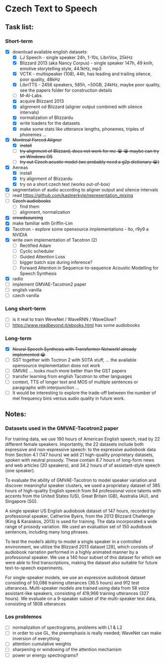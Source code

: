 # Czech Text to Speech

## Task list:

### Short-term

- [x] download available english datasets:
  - [x] LJ Speech - single speaker 24h, 1-10s, LibriVox, 25kHz
  - [x] Blizzard 2013 (aka Nancy Corpus) - single speaker 147h, 49 knih, emotive storytelling style, 44.1kHz, mp3
  - [x] VCTK - multispeaker (108), 44h, has leading and trailing silence, poor quality, 48kHz
  - [x] LibriTTS - 2456 speakers, 585h, ~50GB, 24kHz, maybe poor quality, see the papers folder for construction details
  - [ ] M-AI-Labs
  - [x] acquire Blizzard 2013
  - [x] alignment od Blizzard (aligner output combined with silence intervals)
  - [x] normalization of Blizzardu
  - [x] write loaders for the datasets
  - [x] make some stats like utterance lengths, phonemes, triples of phonemes ...
- [x] ~~Montreal Forced Aligner~~
  - [x] ~~install~~
  - [ ] ~~try alignment of Blizzard, does not work for me :sob: :sob: maybe can try on Windows OS~~
  - [ ] ~~try out Czech acustic model (we probably need a g2p dictionary :sob:)~~
- [x] Aeneas
  - [x] install
  - [x] try alignment of Blizzardu
  - [x] try on a short czech text (works out-of-box)
- [x] segmentation of audio according to aligner output and silence intervals
- [ ] read https://github.com/kastnerkyle/representation_mixing
- [ ] ~~Czech audiobooks~~
    - [ ] find them
    - [ ] alignment, normalization 
- [x] ~~crowdsourcing~~
- [x] make familiar with Griffin-Lim
- [x] Tacotron - explore some opensource implementations - Ito, r9y9 a NVIDIA
- [x] write own implementation of Tacotron (2)
    - [ ] Rectified Adam
    - [ ] Cyclic scheduler
    - [ ] Guided Attention Loss
    - [ ] bigger batch size during inference?
    - [ ] Forward Attention in Sequence-to-sequence Acoustic Modelling for Speech Synthesis
- [x] radio
- [ ] implement GMVAE-Tacotron2 paper
- [ ] english vanilla
- [ ] czech vanilla

### Long short-term

- [ ] is it real to train WeveNet / WaveRNN / WaveGlow?
- [ ] https://www.readbeyond.it/ebooks.html has some audiobooks

### Long-term

- [x] ~~Neural Speech Synthesis with Transformer Network! already implemented :sob:~~
- [ ] GST together with Toctron 2 with SOTA stuff, ... the available opensource implementation does not work
- [ ] GMVAE ... looks much more better than the GST papers 
- [ ] transfer learning from english Tacotron to other languages
- [ ] context, TTS of longer text and MOS of multiple sentences or paragraphs with interpunction ...
- [ ] It would be interesting to explore the trade-off between the number of mel frequency bins versus audio quality in future work.

## Notes:

### Datasets used in the GMVAE-Tacotron2 paper

For training data, we use 190 hours of American English speech, read by 22 different female speakers. Importantly, the 22 datasets include both expressive and non-expressive speech: to the expressive audiobook data from Section 4.1 (147 hours) we add 21 high-quality proprietary datasets, spoken with neutral prosody. These contain 8.7 hours of long-form news and web articles (20 speakers), and 34.2 hours of of assistant-style
speech (one speaker).

To evaluate the ability of GMVAE-Tacotron to model speaker variation and discover meaningful speaker clusters, we used a proprietary dataset of 385 hours of high-quality English speech from 84 professional voice talents with accents from the United States (US), Great Britain (GB), Australia (AU), and Singapore (SG).

A single speaker US English audiobook dataset of 147 hours, recorded by professional speaker, Catherine Byers, from the 2013 Blizzard Challenge (King & Karaiskos, 2013) is used for training. The data incorporated a wide range of prosody variation. We used an evaluation set of 150 audiobook sentences, including many long phrases.

To test the model’s ability to model a single speaker in a controlled environment, we utilize the Blizzard 2013 dataset [28], which consists of audiobook narration performed in a highly animated manner by a professional speaker. We use a 140 hour subset of this dataset for which we were able to find transcriptions, making the dataset also suitable for future text-to-speech experiments.

For single-speaker models, we use an expressive audiobook dataset consisting of 50,086 training utterances (36.5 hours) and 912 test utterances. Multi-speaker models are trained using data from 58 voice assistant-like speakers, consisting of 419,966 training utterances (327 hours). We evaluate on a 9-speaker subset of the multi-speaker test data, consisting of 1808 utterances


### Los problemos
- [ ] normalization of spectrograms, problems with L1 & L2
- [ ] in order to use GL, the preemphasis is really needed; WaveNet can make inversion of everything
- [ ] attention cumulative weights
- [ ] sharpening or windowing of the attention mechanism
- [ ] power or energy spectrograms?